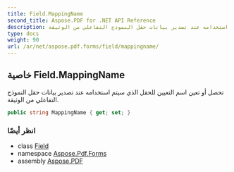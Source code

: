 ```yaml
---
title: Field.MappingName
second_title: Aspose.PDF for .NET API Reference
description: خاصية الحقل. تحصل أو تعين اسم التعيين للحقل الذي سيتم استخدامه عند تصدير بيانات حقل النموذج التفاعلي من الوثيقة
type: docs
weight: 90
url: /ar/net/aspose.pdf.forms/field/mappingname/
---
```

## خاصية Field.MappingName

تحصل أو تعين اسم التعيين للحقل الذي سيتم استخدامه عند تصدير بيانات حقل النموذج التفاعلي من الوثيقة.

```csharp
public string MappingName { get; set; }
```

### انظر أيضًا

* class [Field](../)
* namespace [Aspose.Pdf.Forms](../../../aspose.pdf.forms/)
* assembly [Aspose.PDF](../../../)